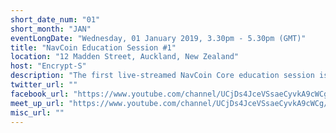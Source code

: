 ```yaml
---
short_date_num: "01"
short_month: "JAN"
eventLongDate: "Wednesday, 01 January 2019, 3.30pm - 5.30pm (GMT)"
title: "NavCoin Education Session #1"
location: "12 Madden Street, Auckland, New Zealand"
host: "Encrypt-S"
description: "The first live-streamed NavCoin Core education session is being held Thursday at 0830 NZST. This is roughly 12 hours after this Community News goes live."
twitter_url: ""
facebook_url: "https://www.youtube.com/channel/UCjDs4JceVSsaeCyvkA9cWCg/videos"
meet_up_url: "https://www.youtube.com/channel/UCjDs4JceVSsaeCyvkA9cWCg/videos"
misc_url: ""
---
```

